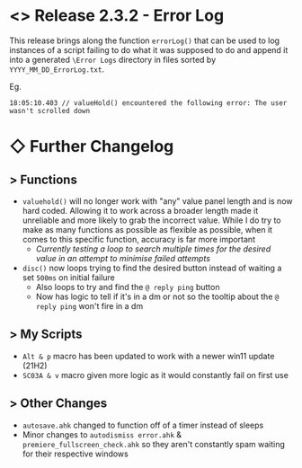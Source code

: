 # <> Release 2.3.2 - Error Log

This release brings along the function `errorLog()` that can be used to log instances of a script failing to do what it was supposed to do and append it into a generated `\Error Logs` directory in files sorted by `YYYY_MM_DD_ErrorLog.txt`.

Eg.
```
18:05:10.403 // valueHold() encountered the following error: The user wasn't scrolled down
```
# ◇ Further Changelog

## > Functions
- `valuehold()` will no longer work with "any" value panel length and is now hard coded. Allowing it to work across a broader length made it unreliable and more likely to grab the incorrect value. While I do try to make as many functions as possible as flexible as possible, when it comes to this specific function, accuracy is far more important
    - *Currently testing a loop to search multiple times for the desired value in an attempt to minimise failed attempts*
- `disc()` now loops trying to find the desired button instead of waiting a set `500ms` on initial failure
    - Also loops to try and find the `@ reply ping` button
    - Now has logic to tell if it's in a dm or not so the tooltip about the `@ reply ping` won't fire in a dm

## > My Scripts
- `Alt & p` macro has been updated to work with a newer win11 update (21H2)
- `SC03A & v` macro given more logic as it would constantly fail on first use

## > Other Changes
- `autosave.ahk` changed to function off of a timer instead of sleeps
- Minor changes to `autodismiss error.ahk` & `premiere_fullscreen_check.ahk` so they aren't constantly spam waiting for their respective windows